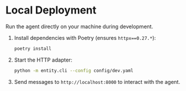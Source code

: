 # Local Deployment

Run the agent directly on your machine during development.

1. Install dependencies with Poetry (ensures `httpx==0.27.*`):
   ```bash
   poetry install
   ```
2. Start the HTTP adapter:
   ```bash
   python -m entity.cli --config config/dev.yaml
   ```
3. Send messages to `http://localhost:8000` to interact with the agent.
